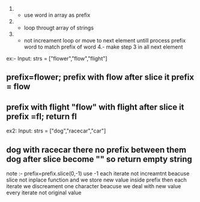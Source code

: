 1. - use word in array as prefix
2. - loop througt array of strings 
3. - not increament loop or move to next element untill process prefix word to match prefix of word
4.- make step 3 in all next element

ex:-
Input: strs = ["flower","flow","flight"]

prefix=flower;
prefix with flow
after slice it prefix = flow 
-----
prefix with flight
 "flow" with flight
 after slice it  prefix =fl;
 return fl
 ------
 ex2:
Input: strs = ["dog","racecar","car"]

dog with racecar there no prefix between them 
dog after slice become "" so return empty string
----
note :-
  prefix=prefix.slice(0,-1) 
	use -1 each iterate not increamtnt beacuse slice not inplace function and we store new value inside prefix then each iterate we discreament one character beacuse we deal with new value every iterate not original value


